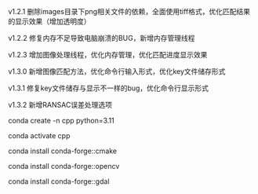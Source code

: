 v1.2.1 删除images目录下png相关文件的依赖，全面使用tiff格式，优化匹配结果的显示效果（增加透明度）

v1.2.2 修复内存不足导致电脑崩溃的BUG，新增内存管理线程

v1.2.3 增加图像处理线程，优化内存管理，优化匹配进度显示效果

v1.3.0 新增图像匹配方法，优化命令行输入形式，优化key文件储存形式

v1.3.1 修复key文件储存与显示不一样的bug，优化命令行显示形式

v1.3.2 新增RANSAC误差处理选项

conda create -n cpp python=3.11

conda activate cpp

conda install conda-forge::cmake

conda install conda-forge::opencv

conda install conda-forge::gdal
